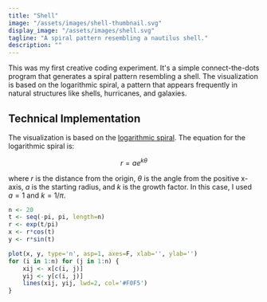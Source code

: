 ```yaml
---
title: "Shell"
image: "/assets/images/shell-thumbnail.svg"
display_image: "/assets/images/shell.svg"
tagline: "A spiral pattern resembling a nautilus shell."
description: ""
---
```


This was my first creative coding experiment. It's a simple connect-the-dots program that generates a spiral pattern resembling a shell. The visualization is based on the logarithmic spiral, a pattern that appears frequently in natural structures like shells, hurricanes, and galaxies.

## Technical Implementation

The visualization is based on the <a href="https://en.wikipedia.org/wiki/Logarithmic_spiral" target="_blank">logarithmic spiral</a>. The equation for the logarithmic spiral is:

$$ r = a e^{k\theta} $$

where $r$ is the distance from the origin, $\theta$ is the angle from the positive x-axis, $a$ is the starting radius, and $k$ is the growth factor. In this case, I used $a = 1$ and $k = 1/\pi$.



```r
n <- 20
t <- seq(-pi, pi, length=n)
r <- exp(t/pi)
x <- r*cos(t)
y <- r*sin(t)

plot(x, y, type='n', asp=1, axes=F, xlab='', ylab='') 
for (i in 1:n) for (j in 1:n) {
    xij <- x[c(i, j)]
    yij <- y[c(i, j)]
    lines(xij, yij, lwd=2, col='#F0F5')
}
```

